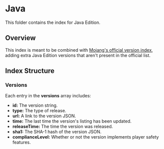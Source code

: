 # Java

This folder contains the index for Java Edition.


## Overview

This index is meant to be combined with [Mojang's official version index](https://piston-meta.mojang.com/mc/game/version_manifest_v2.json), adding extra Java Edition versions that aren't present in the official list.

## Index Structure

### Versions
Each entry in the **versions** array includes:
- **id:** The version string.
- **type:** The type of release.
- **url:** A link to the version JSON.
- **time:** The last time the version's listing has been updated.
- **releaseTime:** The time the version was released.
- **sha1:** The SHA-1 hash of the version JSON.
- **complianceLevel:** Whether or not the version implements player safety features.